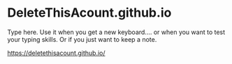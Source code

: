 # DeleteThisAcount.github.io
Type here. Use it when you get a new keyboard.... or when you want to test your typing skills. Or if you just want to keep a note.

https://deletethisacount.github.io/
